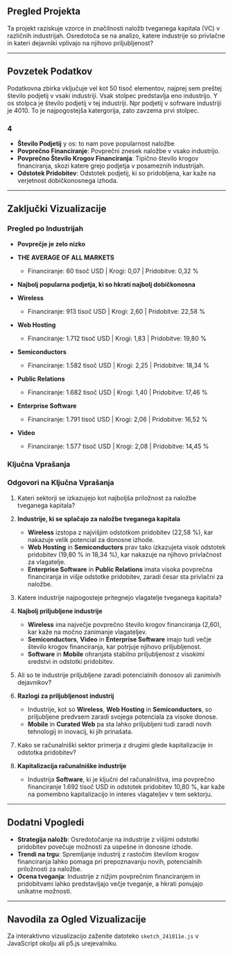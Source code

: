 ## Pregled Projekta

Ta projekt raziskuje vzorce in značilnosti naložb tveganega kapitala (VC) v različnih industrijah. Osredotoča se na analizo, katere industrije so privlačne in kateri dejavniki vplivajo na njihovo priljubljenost?

---

## Povzetek Podatkov

Podatkovna zbirka vključuje vel kot 50 tisoč elementov, najprej sem preštej število podjetij v vsaki industriji.  Vsak stolpec predstavlja eno industrijo.  Y os stolpca je število podjetij v tej industriji. Npr podjetij v sofrware industriji je 4010. To je najpogostejša katergorija, zato zavzema prvi stolpec.

### 4 
- **Število Podjetij** y os: to nam pove popularnost naložbe
- **Povprečno Financiranje**: Povprečni znesek naložbe v vsako industrijo.
- **Povprečno Število Krogov Financiranja**: Tipično število krogov financiranja, skozi katere grejo podjetja v posameznih industrijah.
- **Odstotek Pridobitev**: Odstotek podjetij, ki so pridobljena, kar kaže na verjetnost dobičkonosnega izhoda.

---

## Zaključki Vizualizacije

### Pregled po Industrijah

- **Povprečje je zelo nizko**
- **THE AVERAGE OF ALL MARKETS**
  - Financiranje: 60 tisoč USD | Krogi: 0,07 | Pridobitve: 0,32 %


- **Najbolj popularna podjetja, ki so hkrati najbolj dobičkonosna**
- **Wireless**
  - Financiranje: 913 tisoč USD | Krogi: 2,60 | Pridobitve: 22,58 %

- **Web Hosting**
  - Financiranje: 1.712 tisoč USD | Krogi: 1,83 | Pridobitve: 19,80 %
  
- **Semiconductors**
  - Financiranje: 1.582 tisoč USD | Krogi: 2,25 | Pridobitve: 18,34 %

- **Public Relations**
  - Financiranje: 1.682 tisoč USD | Krogi: 1,40 | Pridobitve: 17,46 %

- **Enterprise Software**
  - Financiranje: 1.791 tisoč USD | Krogi: 2,06 | Pridobitve: 16,52 %

- **Video**
  - Financiranje: 1.577 tisoč USD | Krogi: 2,08 | Pridobitve: 14,45 %

### Ključna Vprašanja





### Odgovori na Ključna Vprašanja
1. Kateri sektorji se izkazujejo kot najboljša priložnost za naložbe tveganega kapitala?
1. **Industrije, ki se splačajo za naložbe tveganega kapitala**
   - **Wireless** izstopa z najvišjim odstotkom pridobitev (22,58 %), kar nakazuje velik potencial za donosne izhode.
   - **Web Hosting** in **Semiconductors** prav tako izkazujeta visok odstotek pridobitev (19,80 % in 18,34 %), kar nakazuje na njihovo privlačnost za vlagatelje.
   - **Enterprise Software** in **Public Relations** imata visoka povprečna financiranja in višje odstotke pridobitev, zaradi česar sta privlačni za naložbe.

2. Katere industrije najpogosteje pritegnejo vlagatelje tveganega kapitala?
2. **Najbolj priljubljene industrije**
   - **Wireless** ima največje povprečno število krogov financiranja (2,60), kar kaže na močno zanimanje vlagateljev.
   - **Semiconductors**, **Video** in **Enterprise Software** imajo tudi večje število krogov financiranja, kar potrjuje njihovo priljubljenost.
   - **Software** in **Mobile** ohranjata stabilno priljubljenost z visokimi sredstvi in odstotki pridobitev.

3. Ali so te industrije priljubljene zaradi potencialnih donosov ali zanimivih dejavnikov?
3. **Razlogi za priljubljenost industrij**
   - Industrije, kot so **Wireless**, **Web Hosting** in **Semiconductors**, so priljubljene predvsem zaradi svojega potenciala za visoke donose.
   - **Mobile** in **Curated Web** pa sta lahko priljubljeni tudi zaradi novih tehnologij in inovacij, ki jih prinašata.

4. Kako se računalniški sektor primerja z drugimi glede kapitalizacije in odstotka pridobitev?
4. **Kapitalizacija računalniške industrije**
   - Industrija **Software**, ki je ključni del računalništva, ima povprečno financiranje 1.692 tisoč USD in odstotek pridobitev 10,80 %, kar kaže na pomembno kapitalizacijo in interes vlagateljev v tem sektorju.

---

## Dodatni Vpogledi
- **Strategija naložb**: Osredotočanje na industrije z višjimi odstotki pridobitev povečuje možnosti za uspešne in donosne izhode.
- **Trendi na trgu**: Spremljanje industrij z rastočim številom krogov financiranja lahko pomaga pri prepoznavanju novih, potencialnih priložnosti za naložbe.
- **Ocena tveganja**: Industrije z nižjim povprečnim financiranjem in pridobitvami lahko predstavljajo večje tveganje, a hkrati ponujajo unikatne možnosti.

---

## Navodila za Ogled Vizualizacije
Za interaktivno vizualizacijo zaženite datoteko `sketch_241011e.js` v JavaScript okolju ali p5.js urejevalniku.

